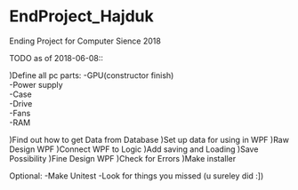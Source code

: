 # EndProject_Hajduk
Ending Project for Computer Sience 2018

TODO as of 2018-06-08::

)Define all pc parts:
  -GPU(constructor finish)																																													
  -Power supply																													
  -Case																									
  -Drive																			
  -Fans																						
  -RAM																												
  
)Find out how to get Data from Database
)Set up data for using in WPF
)Raw Design WPF
)Connect WPF to Logic
)Add saving and Loading
)Save Possibility
)Fine Design WPF
)Check for Errors
)Make installer

Optional:
  -Make Unitest
  -Look for things you missed (u sureley did :])
